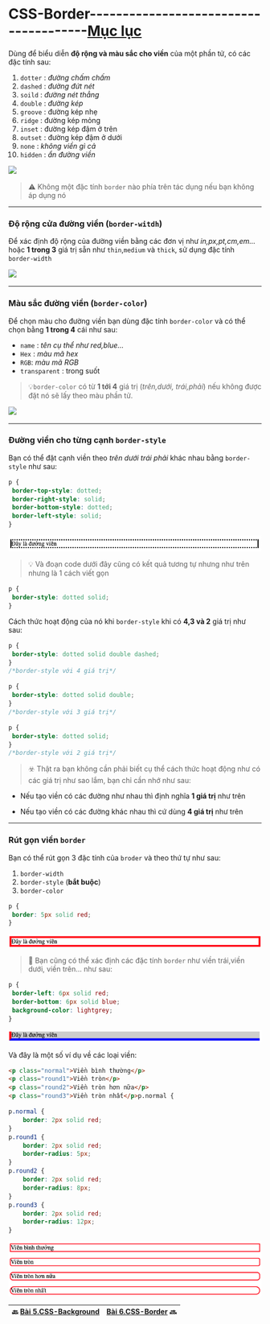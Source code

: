 # CSS-Border--------------------------------------[Mục lục](https://github.com/Zenfection/CSS)

Dùng để biểu diễn **độ rộng và màu sắc cho viền** của một phần tử, có các đặc tính sau:

1. `dotter` : *đường chấm chấm*
2. `dashed` : *đường đứt nét*
3. `soild` : *đường nét thẳng*
4. `double` : *đường kép*
5. `groove` : đường kép nhẹ
6. `ridge` : đường kép mỏng
7. `inset` : đường kép đậm ở trên
8. `outset` : đường kép đậm ở dưới
9. `none` : *không viền gì cả*
10. `hidden` : *ẩn đường viền*

![](https://st.quantrimang.com/photos/image/2018/06/16/css-border-style-vi-du.jpg)

> ⚠️ Không một đặc tính `border` nào phía trên tác dụng nếu bạn không áp dụng nó

---

### Độ rộng cửa đường viền (`border-witdh`)

Để xác định độ rộng của đường viền bằng các đơn vị như *in,px,pt,cm,em...* hoặc **1 trong 3** giá trị sẵn như `thin`,`medium` và `thick`, sử dụng đặc tính `border-width` 

![](https://st.quantrimang.com/photos/image/2018/06/16/css-border-style-width.jpg)

---

### Màu sắc đường viền (`border-color`)

Để chọn màu cho đường viền bạn dùng đặc tính `border-color` và có thể chọn bằng **1 trong 4** cái như sau:

- `name` : *tên cụ thể như red,blue...*
- `Hex` : *màu mã hex*
- `RGB`: *màu mã RGB*
- `transparent` : trong suốt

> 💡`border-color` có từ **1 tới 4** giá trị (*trên,dưới, trái,phải*) nếu không được đặt nó sẽ lấy theo màu phần tử.

![](https://st.quantrimang.com/photos/image/2018/06/16/css-border-style-color.JPG)

---

### Đường viền cho từng cạnh `border-style`

Bạn có thể đặt cạnh viền theo *trên dưới trái phải* khác nhau bằng `border-style` như sau:

```css
p {
 border-top-style: dotted;
 border-right-style: solid;
 border-bottom-style: dotted;
 border-left-style: solid;
}
```

![Ảnh chụp Màn hình 2021-01-06 lúc 21.57.06.png](https://raw.githubusercontent.com/Zenfection/Image/master/2021/01/06-21-58-06-A%CC%89nh%20chu%CC%A3p%20Ma%CC%80n%20hi%CC%80nh%202021-01-06%20lu%CC%81c%2021.57.06.png)

> 💡 Và đoạn code dưới đây cũng có kết quả tương tự nhưng như trên nhưng là 1 cách viết gọn

```css
p {
 border-style: dotted solid;
}
```

 Cách thức hoạt động của nó khi `border-style` khi có **4,3 và 2** giá trị như sau:

```css
p {
 border-style: dotted solid double dashed;
}
/*border-style với 4 giá trị*/
```

```css
p {
 border-style: dotted solid double;
}
/*border-style với 3 giá trị*/
```

```css
p {
 border-style: dotted solid;
}
/*border-style với 2 giá trị*/
```

> ☣️ Thật ra bạn không cần phải biết cụ thể cách thức hoạt động như có các giá trị như sao lắm, bạn chỉ cần nhớ như sau:

- Nếu tạo viền có các đường như nhau thì định nghĩa **1 giá trị** như trên

- Nếu tạo viền có các đường khác nhau thì cứ dùng **4 giá trị** như trên

---

### Rút gọn viền `border`

Bạn có thể rút gọn 3 đặc tính của `broder` và theo thứ tự như sau:

1. `border-width`
2. `border-style` (**bắt buộc**)
3. `border-color`

```css
p {
 border: 5px solid red;
}
```

![Ảnh chụp Màn hình 2021-01-06 lúc 22.10.49.png](https://raw.githubusercontent.com/Zenfection/Image/master/2021/01/06-22-11-01-A%CC%89nh%20chu%CC%A3p%20Ma%CC%80n%20hi%CC%80nh%202021-01-06%20lu%CC%81c%2022.10.49.png)

> 💊 Bạn cũng có thể xác định các đặc tính `border` như viền trái,viền dưới, viền trên... như sau:

```css
p {
 border-left: 6px solid red;
 border-bottom: 6px solid blue;
 background-color: lightgrey;
}
```

![Ảnh chụp Màn hình 2021-01-06 lúc 22.13.41.png](https://raw.githubusercontent.com/Zenfection/Image/master/2021/01/06-22-13-52-A%CC%89nh%20chu%CC%A3p%20Ma%CC%80n%20hi%CC%80nh%202021-01-06%20lu%CC%81c%2022.13.41.png)

Và đây là một số ví dụ về các loại viền:

```html
<p class="normal">Viền bình thường</p>
<p class="round1">Viền tròn</p>
<p class="round2">Viền tròn hơn nữa</p>
<p class="round3">Viền tròn nhất</p>p.normal {
```

```css
p.normal {
    border: 2px solid red;
}
p.round1 {
    border: 2px solid red;
    border-radius: 5px;
}
p.round2 {
    border: 2px solid red;
    border-radius: 8px;
}
p.round3 {
    border: 2px solid red;
    border-radius: 12px;
}
```

![Ảnh chụp Màn hình 2021-01-06 lúc 22.15.23.png](https://raw.githubusercontent.com/Zenfection/Image/master/2021/01/06-22-17-49-A%CC%89nh%20chu%CC%A3p%20Ma%CC%80n%20hi%CC%80nh%202021-01-06%20lu%CC%81c%2022.15.23.png)

| 🔙 [Bài 5.CSS-Background](https://github.com/Zenfection/CSS/blob/master/BasicCSS/5.CSS-Background.md) | [Bài 6.CSS-Border](https://github.com/Zenfection/CSS/blob/master/BasicCSS/6.CSS-Border.md) 🔜 |
| ----------------------------------------------------------------------------------------------------- | --------------------------------------------------------------------------------------------- |
